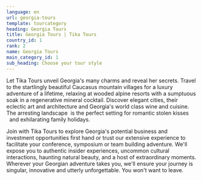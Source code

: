 ```yaml
---
language: en
url: georgia-tours
template: tourcategory
heading: Georgia Tours
title: Georgia Tours | Tika Tours
country_id: 1
rank: 2
name: Georgia Tours
main_category_id: 1
sub_heading: Choose your tour style
---
```

<div class="row content-row"><!-- 1151 (0)-->

</div>

<div class="row content-row"><!-- 1152 (3)-->
<div class="col-xs-12 col-sm-6 col-md-6"><!-- 1542 -->

Let Tika Tours unveil Georgia's many charms and reveal her secrets. Travel to the
startlingly beautiful Caucasus mountain villages for a luxury adventure of a lifetime,
relaxing at wooded alpine resorts with a sumptuous soak in a regenerative mineral
cocktail. Discover elegant cities, their eclectic art and architecture and Georgia's
world class wine and cuisine. The arresting landscape  is the perfect setting for
romantic stolen kisses   and exhilarating family holidays.

</div>

<div class="col-xs-12 col-sm-6 col-md-6"><!-- 1543 -->

Join with Tika Tours to explore Georgia's potential business and investment opportunities
first hand or trust our extensive experience to facilitate your conference, symposium
or team building adventure. We'll expose you to authentic insider experiences, uncommon
cultural interactions, haunting natural beauty, and a host of extraordinary moments.
Wherever your Georgian adventure takes you, we'll ensure your journey is singular,
innovative and utterly unforgettable. You won't want to leave.

</div>

</div>
